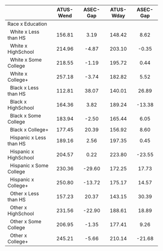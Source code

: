 
|                      |    ATUS-Wend |     ASEC-Gap |    ATUS-Wday |     ASEC-Gap |
| -------------------- | :----------: | :----------: | :----------: | :----------: |
| Race x Education     |              |              |              |              |
| &nbsp;&nbsp;White x Less than HS |       156.81 |         3.19 |       148.42 |         8.62 |
| &nbsp;&nbsp;White x HighSchool |       214.96 |        -4.87 |       203.10 |        -0.35 |
| &nbsp;&nbsp;White x Some College |       218.55 |        -1.19 |       195.72 |         0.44 |
| &nbsp;&nbsp;White x College+ |       257.18 |        -3.74 |       182.82 |         5.52 |
| &nbsp;&nbsp;Black x Less than HS |       112.81 |        38.07 |       140.01 |        26.89 |
| &nbsp;&nbsp;Black x HighSchool |       164.36 |         3.82 |       189.24 |       -13.38 |
| &nbsp;&nbsp;Black x Some College |       183.94 |        -2.50 |       165.44 |         6.05 |
| &nbsp;&nbsp;Black x College+ |       177.45 |        20.39 |       156.92 |         8.60 |
| &nbsp;&nbsp;Hispanic x Less than HS |       189.16 |         2.56 |       197.35 |         0.45 |
| &nbsp;&nbsp;Hispanic x HighSchool |       204.57 |         0.22 |       223.80 |       -23.55 |
| &nbsp;&nbsp;Hispanic x Some College |       230.36 |       -29.60 |       172.25 |        17.73 |
| &nbsp;&nbsp;Hispanic x College+ |       250.80 |       -13.72 |       175.17 |        14.57 |
| &nbsp;&nbsp;Other x Less than HS |       157.23 |        20.37 |       143.15 |        30.39 |
| &nbsp;&nbsp;Other x HighSchool |       231.56 |       -22.90 |       188.61 |        18.89 |
| &nbsp;&nbsp;Other x Some College |       206.95 |        -1.35 |       177.41 |         9.26 |
| &nbsp;&nbsp;Other x College+ |       245.21 |        -5.66 |       210.14 |       -21.68 |

